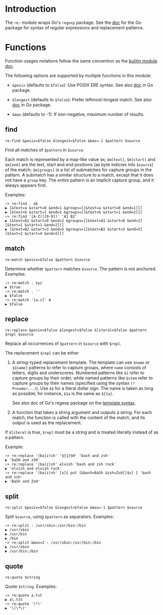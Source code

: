 <!-- toc -->

# Introduction

The `re:` module wraps Go's `regexp` package. See the
[doc](http://godoc.org/regexp) for the Go package for syntax of regular
expressions and replacement patterns.

# Functions

Function usages notations follow the same convention as the [builtin module
doc](/ref/builtin.html).

The following options are supported by multiple functions in this module:

*   `&posix` (defaults to `$false`): Use POSIX ERE syntax. See also
    [doc](http://godoc.org/regexp#CompilePOSIX) in Go package.

*   `&longest` (defaults to `$false`): Prefer leftmost-longest match. See also
    [doc](http://godoc.org/regexp#Regexp.Longest) in Go package.

*   `&max` (defaults to -1): If non-negative, maximum number of results.

## find

```elvish
re:find &posix=$false &longest=$false &max=-1 $pattern $source
```

Find all matches of `$pattern` in `$source`.

Each match is represented by a map-like value `$m`; `$m[text]`, `$m[start]`
and `$m[end]` are the text, start and end positions (as byte indicies into
`$source`) of the match; `$m[groups]` is a list of submatches for capture
groups in the pattern. A submatch has a similar structure to a match, except
that it does not have a `group` key. The entire pattern is an implicit capture
group, and it always appears first.

Examples:

```elvish-transcript
~> re:find . ab
▶ [&text=a &start=0 &end=1 &groups=[[&text=a &start=0 &end=1]]]
▶ [&text=b &start=1 &end=2 &groups=[[&text=b &start=1 &end=2]]]
~> re:find '[A-Z]([0-9])' 'A1 B2'
▶ [&text=A1 &start=0 &end=2 &groups=[[&text=A1 &start=0 &end=2] [&text=1 &start=1 &end=2]]]
▶ [&text=B2 &start=3 &end=5 &groups=[[&text=B2 &start=3 &end=5] [&text=2 &start=4 &end=5]]]
```

## match

```elvish
re:match &posix=$false $pattern $source
```

Determine whether `$pattern` matches `$source`. The pattern is not anchored.
Examples:

```elvish-transcript
~> re:match . xyz
▶ $true
~> re:match . ''
▶ $false
~> re:match '[a-z]' A
▶ $false
```

## replace

```elvish
re:replace &posix=$false &longest=$false &literal=$false $pattern $repl $source
```

Replace all occurrences of `$pattern` in `$source` with `$repl`.

The replacement `$repl` can be either

1.  A string-typed replacement template. The template can use `$name` or
    `${name}` patterns to refer to capture groups, where `name` consists of
    letters, digits and underscores. Numbered patterns like `$1` refer to
    capture groups by their order, while named patterns like `$stem` refer to
    capture groups by their names (specified using the syntax
    `(?P<name>...)`). Use `$$` for a literal dollar sign. The name is taken as
    long as possible; for instance, `$1a` is the same as `${1a}`.

    See also doc of Go's regexp package on the [template
    syntax](https://godoc.org/regexp#Regexp.Expand).

2.  A function that takes a string argument and outputs a string. For each
    match, the function is called with the content of the match, and its
    output is used as the replacement.

If `$literal` is true, `$repl` must be a string and is treated literally
instead of as a pattern.

Example:

```elvish-transcript
~> re:replace '(ba|z)sh' '${1}SH' 'bash and zsh'
▶ 'baSH and zSH'
~> re:replace '(ba|z)sh' elvish 'bash and zsh rock'
▶ 'elvish and elvish rock'
~> re:replace '(ba|z)sh' [x]{ put [&bash=BaSh &zsh=ZsH][$x] } 'bash and zsh'
▶ 'BaSh and ZsH'
```

## split

```elvish
re:split &posix=$false &longest=$false &max=-1 $pattern $source
```

Split `$source`, using `$pattern` as separators. Examples:

```elvish-transcript
~> re:split : /usr/sbin:/usr/bin:/bin
▶ /usr/sbin
▶ /usr/bin
▶ /bin
~> re:split &max=2 : /usr/sbin:/usr/bin:/bin
▶ /usr/sbin
▶ /usr/bin:/bin
```

## quote

```elvish
re:quote $string
```

Quote `$string`. Examples:

```elvish-transcript
~> re:quote a.txt
▶ a\.txt
~> re:quote '(*)'
▶ '\(\*\)'
```
